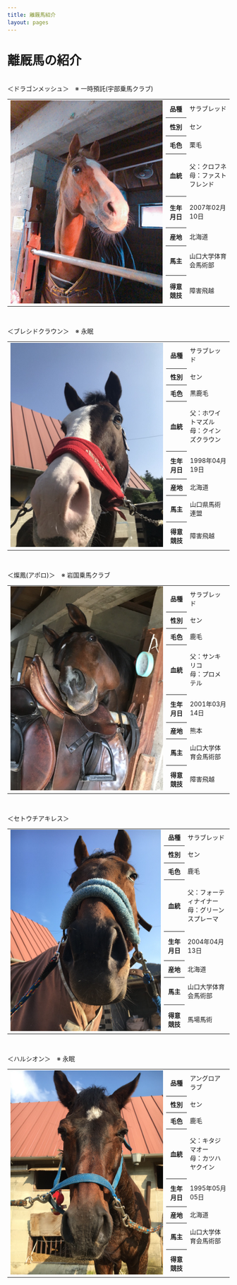 ```yaml
---
title: 離厩馬紹介
layout: pages
---
```


# 離厩馬の紹介
<br>
＜ドラゴンメッシュ＞　※ 一時預託(宇部乗馬クラブ)
<table>
    <tr>
        <td rowspan="8"><img src="img/IMG_7438.JPG"></td>
        <th>品種</th><td>サラブレッド</td>
    </tr>
    <tr>
        <th>性別</th><td>セン</td>
    </tr>
    <tr>
        <th>毛色</th><td>栗毛</td>
    </tr>
    <tr>
        <th>血統</th><td>父：クロフネ<br>母：ファストフレンド</td>
    </tr>
    <tr>
        <th>生年月日</th><td>2007年02月10日</td>
    </tr>
    <tr>
        <th>産地</th><td>北海道</td>
    </tr>
    <tr>
        <th>馬主</th><td>山口大学体育会馬術部</td>
    </tr>
    <tr>
        <th>得意競技</th><td>障害飛越</td>
    </tr>
</table>

<br>

＜ブレシドクラウン＞　※ 永眠
<table>
    <tr>
        <td rowspan="8"><img src="img/IMG-1351.JPG"></td>
        <th>品種</th><td>サラブレッド</td>
    </tr>
    <tr>
        <th>性別</th><td>セン</td>
    </tr>
    <tr>
        <th>毛色</th><td>黒鹿毛</td>
    </tr>
    <tr>
        <th>血統</th><td>父：ホワイトマズル<br>母：クインズクラウン</td>
    </tr>
    <tr>
        <th>生年月日</th><td>1998年04月19日</td>
    </tr>
    <tr>
        <th>産地</th><td>北海道</td>
    </tr>
    <tr>
        <th>馬主</th><td>山口県馬術連盟</td>
    </tr>
    <tr>
        <th>得意競技</th><td>障害飛越</td>
    </tr>
</table>

<br>

＜燦鳳(アポロ)＞　※ 岩国乗馬クラブ
<table>
    <tr>
        <td rowspan="8"><img src="img/IMG_8506.JPG"></td>
        <th>品種</th><td>サラブレッド</td>
    </tr>
    <tr>
        <th>性別</th><td>セン</td>
    </tr>
    <tr>
        <th>毛色</th><td>鹿毛</td>
    </tr>
    <tr>
        <th>血統</th><td>父：サンキリコ<br>母：プロメテル</td>
    </tr>
    <tr>
        <th>生年月日</th><td>2001年03月14日</td>
    </tr>
    <tr>
        <th>産地</th><td>熊本</td>
    </tr>
    <tr>
        <th>馬主</th><td>山口大学体育会馬術部</td>
    </tr>
    <tr>
        <th>得意競技</th><td>障害飛越</td>
    </tr>
</table>

<br>

＜セトウチアキレス＞
<table>
    <tr>
        <td rowspan="8"><img src="img/IMG_8516.JPG"></td>
        <th>品種</th><td>サラブレッド</td>
    </tr>
    <tr>
        <th>性別</th><td>セン</td>
    </tr>
    <tr>
        <th>毛色</th><td>鹿毛</td>
    </tr>
    <tr>
        <th>血統</th><td>父：フォーティナイナー<br>母：グリーンスプレーマ</td>
    </tr>
    <tr>
        <th>生年月日</th><td>2004年04月13日</td>
    </tr>
    <tr>
        <th>産地</th><td>北海道</td>
    </tr>
    <tr>
        <th>馬主</th><td>山口大学体育会馬術部</td>
    </tr>
    <tr>
        <th>得意競技</th><td>馬場馬術</td>
    </tr>
</table>

<br>

＜ハルシオン＞　※ 永眠
<table>
    <tr>
        <td rowspan="8"><img src="img/IMG_8511.JPG"></td>
        <th>品種</th><td>アングロアラブ</td>
    </tr>
    <tr>
        <th>性別</th><td>セン</td>
    </tr>
    <tr>
        <th>毛色</th><td>鹿毛</td>
    </tr>
    <tr>
        <th>血統</th><td>父：キタジマオー<br>母：カツハヤクイン</td>
    </tr>
    <tr>
        <th>生年月日</th><td>1995年05月05日</td>
    </tr>
    <tr>
        <th>産地</th><td>北海道</td>
    </tr>
    <tr>
        <th>馬主</th><td>山口大学体育会馬術部</td>
    </tr>
    <tr>
        <th>得意競技</th><td></td>
    </tr>
</table>
<br><br>
